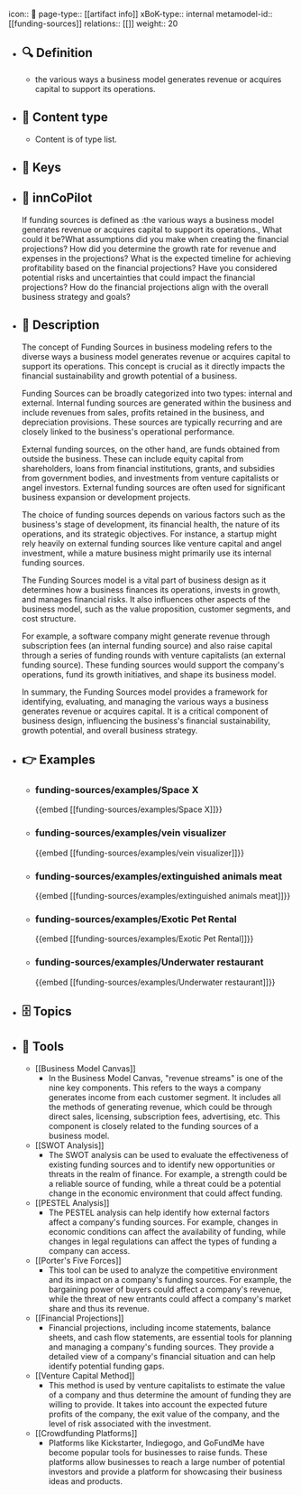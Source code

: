icon:: 🧿
page-type:: [[artifact info]]
xBoK-type:: internal
metamodel-id:: [[funding-sources]]
relations:: [[]]
weight:: 20

- ## 🔍 Definition
  - the various ways a business model generates revenue or acquires capital to support its operations.
- ## 📰 Content type 
  - Content is of type list.
  
- ## 🔑 Keys
  
- ## 🤖 innCoPilot
  If funding sources is defined as :the various ways a business model generates revenue or acquires capital to support its operations., What could it be?What assumptions did you make when creating the financial projections?
  How did you determine the growth rate for revenue and expenses in the projections?
  What is the expected timeline for achieving profitability based on the financial projections?
  Have you considered potential risks and uncertainties that could impact the financial projections?
  How do the financial projections align with the overall business strategy and goals?
- ## 📖 Description
  The concept of Funding Sources in business modeling refers to the diverse ways a business model generates revenue or acquires capital to support its operations. This concept is crucial as it directly impacts the financial sustainability and growth potential of a business.
  
  Funding Sources can be broadly categorized into two types: internal and external. Internal funding sources are generated within the business and include revenues from sales, profits retained in the business, and depreciation provisions. These sources are typically recurring and are closely linked to the business's operational performance.
  
  External funding sources, on the other hand, are funds obtained from outside the business. These can include equity capital from shareholders, loans from financial institutions, grants, and subsidies from government bodies, and investments from venture capitalists or angel investors. External funding sources are often used for significant business expansion or development projects.
  
  The choice of funding sources depends on various factors such as the business's stage of development, its financial health, the nature of its operations, and its strategic objectives. For instance, a startup might rely heavily on external funding sources like venture capital and angel investment, while a mature business might primarily use its internal funding sources.
  
  The Funding Sources model is a vital part of business design as it determines how a business finances its operations, invests in growth, and manages financial risks. It also influences other aspects of the business model, such as the value proposition, customer segments, and cost structure.
  
  For example, a software company might generate revenue through subscription fees (an internal funding source) and also raise capital through a series of funding rounds with venture capitalists (an external funding source). These funding sources would support the company's operations, fund its growth initiatives, and shape its business model.
  
  In summary, the Funding Sources model provides a framework for identifying, evaluating, and managing the various ways a business generates revenue or acquires capital. It is a critical component of business design, influencing the business's financial sustainability, growth potential, and overall business strategy.
- ## 👉 Examples
  - ### funding-sources/examples/Space X
    {{embed [[funding-sources/examples/Space X]]}}
  - ### funding-sources/examples/vein visualizer
    {{embed [[funding-sources/examples/vein visualizer]]}}
  - ### funding-sources/examples/extinguished animals meat
    {{embed [[funding-sources/examples/extinguished animals meat]]}}
  - ### funding-sources/examples/Exotic Pet Rental
    {{embed [[funding-sources/examples/Exotic Pet Rental]]}}
  - ### funding-sources/examples/Underwater restaurant
    {{embed [[funding-sources/examples/Underwater restaurant]]}}
  
- ## 🗄️ Topics
  
- ## 🧰 Tools
  - [[Business Model Canvas]]
    - In the Business Model Canvas, "revenue streams" is one of the nine key components. This refers to the ways a company generates income from each customer segment. It includes all the methods of generating revenue, which could be through direct sales, licensing, subscription fees, advertising, etc. This component is closely related to the funding sources of a business model.
  - [[SWOT Analysis]]
    - The SWOT analysis can be used to evaluate the effectiveness of existing funding sources and to identify new opportunities or threats in the realm of finance. For example, a strength could be a reliable source of funding, while a threat could be a potential change in the economic environment that could affect funding.
  - [[PESTEL Analysis]]
    - The PESTEL analysis can help identify how external factors affect a company's funding sources. For example, changes in economic conditions can affect the availability of funding, while changes in legal regulations can affect the types of funding a company can access.
  - [[Porter's Five Forces]]
    - This tool can be used to analyze the competitive environment and its impact on a company's funding sources. For example, the bargaining power of buyers could affect a company's revenue, while the threat of new entrants could affect a company's market share and thus its revenue.
  - [[Financial Projections]]
    - Financial projections, including income statements, balance sheets, and cash flow statements, are essential tools for planning and managing a company's funding sources. They provide a detailed view of a company's financial situation and can help identify potential funding gaps.
  - [[Venture Capital Method]]
    - This method is used by venture capitalists to estimate the value of a company and thus determine the amount of funding they are willing to provide. It takes into account the expected future profits of the company, the exit value of the company, and the level of risk associated with the investment.
  - [[Crowdfunding Platforms]]
    - Platforms like Kickstarter, Indiegogo, and GoFundMe have become popular tools for businesses to raise funds. These platforms allow businesses to reach a large number of potential investors and provide a platform for showcasing their business ideas and products.
